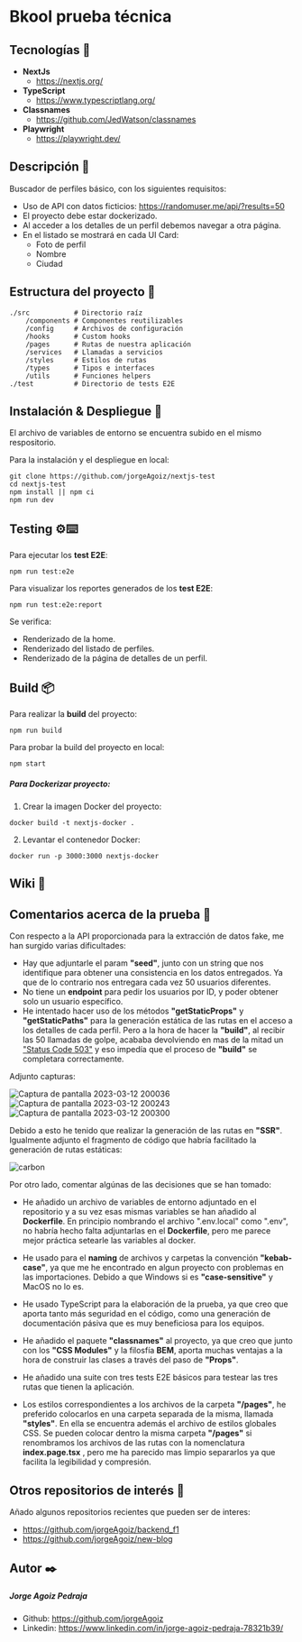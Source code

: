 # Bkool prueba técnica

## Tecnologías 🚀

- **NextJs**
  - https://nextjs.org/
- **TypeScript**
  - https://www.typescriptlang.org/
- **Classnames**
  - https://github.com/JedWatson/classnames
- **Playwright**
  - https://playwright.dev/

## Descripción :scroll:

Buscador de perfiles básico, con los siguientes requisitos:
- Uso de API con datos ficticios: https://randomuser.me/api/?results=50
- El proyecto debe estar dockerizado.
- Al acceder a los detalles de un perfil debemos navegar a otra página.
- En el listado se mostrará en cada UI Card:
  - Foto de perfil
  - Nombre
  - Ciudad

## Estructura del proyecto :file_folder:

```
./src           # Directorio raíz
    /components # Componentes reutilizables
    /config     # Archivos de configuración
    /hooks      # Custom hooks
    /pages      # Rutas de nuestra aplicación
    /services   # Llamadas a servicios
    /styles     # Estilos de rutas
    /types      # Tipos e interfaces
    /utils      # Funciones helpers
./test          # Directorio de tests E2E
```


## Instalación & Despliegue 🔧

El archivo de variables de entorno se encuentra subido en el mismo respositorio.

Para la instalación y el despliegue en local:

```
git clone https://github.com/jorgeAgoiz/nextjs-test
cd nextjs-test
npm install || npm ci
npm run dev
```

## Testing ⚙️⌨️

Para ejecutar los __test E2E__:

```
npm run test:e2e
```

Para visualizar los reportes generados de los __test E2E__:

```
npm run test:e2e:report
```

Se verifica:

- Renderizado de la home.
- Renderizado del listado de perfiles.
- Renderizado de la página de detalles de un perfil.

## Build 📦

Para realizar la **build** del proyecto:

```
npm run build
```

Para probar la build del proyecto en local:

```
npm start
```

##### Para Dockerizar proyecto:

1. Crear la imagen Docker del proyecto:
```
docker build -t nextjs-docker .
```

2. Levantar el contenedor Docker:
```
docker run -p 3000:3000 nextjs-docker
```

## Wiki 📖

## Comentarios acerca de la prueba :memo:

Con respecto a la API proporcionada para la extracción de datos fake, me han surgido varias dificultades:

- Hay que adjuntarle el param __"seed"__, junto con un string que nos identifique para obtener una consistencia en los datos entregados. Ya que de lo contrario nos entregara cada vez 50 usuarios diferentes.
- No tiene un __endpoint__ para pedir los usuarios por ID, y poder obtener solo un usuario específico.
- He intentado hacer uso de los métodos __"getStaticProps"__ y __"getStaticPaths"__ para la generación estática de las rutas en el acceso a los detalles de cada perfil. Pero a la hora de hacer la __"build"__, al recibir las 50 llamadas de golpe, acababa devolviendo en mas de la mitad un ["Status Code 503"](https://developer.mozilla.org/en-US/docs/Web/HTTP/Status/503) y eso impedía que el proceso de __"build"__ se completara correctamente.

Adjunto capturas:

![Captura de pantalla 2023-03-12 200036](https://user-images.githubusercontent.com/66563811/224578033-2137098f-7cdd-4b90-9620-1304eea49b6e.png)
![Captura de pantalla 2023-03-12 200243](https://user-images.githubusercontent.com/66563811/224578061-ac35bdf1-1450-45e7-b738-459ba06a3b22.png)
![Captura de pantalla 2023-03-12 200300](https://user-images.githubusercontent.com/66563811/224578088-676417cb-dd54-4b26-b914-dfdade7e3863.png)

Debido a esto he tenido que realizar la generación de las rutas en __"SSR"__. Igualmente adjunto el fragmento de código que habría facilitado la generación de rutas estáticas:

![carbon](https://user-images.githubusercontent.com/66563811/224578103-b69d07db-f924-4bce-a0ba-8ee08d725d91.png)

Por otro lado, comentar algúnas de las decisiones que se han tomado:

- He añadido un archivo de variables de entorno adjuntado en el repositorio y a su vez esas mismas variables se han añadido al __Dockerfile__. En principio nombrando el archivo ".env.local" como ".env", no habría hecho falta adjuntarlas en el __Dockerfile__, pero me parece mejor práctica setearle las variables al docker.

- He usado para el __naming__ de archivos y carpetas la convención __"kebab-case"__, ya que me he encontrado en algun proyecto con problemas en las importaciones. Debido a que Windows si es __"case-sensitive"__ y MacOS no lo es.

- He usado TypeScript para la elaboración de la prueba, ya que creo que aporta tanto más seguridad en el código, como una generación de documentación pásiva que es muy beneficiosa para los equipos.

- He añadido el paquete __"classnames"__ al proyecto, ya que creo que junto con los __"CSS Modules"__ y la filosfía __BEM__, aporta muchas ventajas a la hora de construir las clases a través del paso de __"Props"__.

- He añadido una suite con tres tests E2E básicos para testear las tres rutas que tienen la aplicación.

- Los estilos correspondientes a los archivos de la carpeta __"/pages"__, he preferido colocarlos en una carpeta separada de la misma, llamada __"styles"__. En ella se encuentra además el archivo de estilos globales CSS. Se pueden colocar dentro la misma carpeta __"/pages"__ si renombramos los archivos de las rutas con la nomenclatura __index.page.tsx__ , pero me ha parecido mas limpio separarlos ya que facilita la legibilidad y compresión.

## Otros repositorios de interés :floppy_disk:

Añado algunos repositorios recientes que pueden ser de interes:
- https://github.com/jorgeAgoiz/backend_f1
- https://github.com/jorgeAgoiz/new-blog

## Autor ✒️

##### Jorge Agoiz Pedraja

- Github:
  https://github.com/jorgeAgoiz
- Linkedin:
  https://www.linkedin.com/in/jorge-agoiz-pedraja-78321b39/
